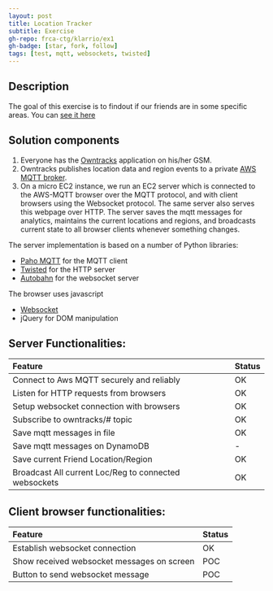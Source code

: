 ```yaml
---
layout: post
title: Location Tracker
subtitle: Exercise 
gh-repo: frca-ctg/klarrio/ex1
gh-badge: [star, fork, follow]
tags: [test, mqtt, websockets, twisted]
---
```


## Description
The goal of this exercise is to findout if our friends are in some specific areas. You can [see it here](/client.html)

## Solution components

1. Everyone has the [Owntracks](http://owntracks.org/booklet/) application on his/her GSM.
1. Owntracks publishes location data and region events to a private [AWS MQTT broker](https://docs.aws.amazon.com/iot/latest/developerguide/iot-message-broker.html).
1. On a micro EC2 instance, we run an EC2 server which is connected to the AWS-MQTT browser over the MQTT protocol, and with client browsers using the Websocket protocol. 
   The same server also serves this webpage over HTTP. The server saves the mqtt messages for analytics, maintains the current locations and regions,
   and broadcasts current state to all browser clients whenever something changes.

The server implementation is based on a number of Python libraries:
- [Paho MQTT](https://github.com/eclipse/paho.mqtt.python) for the MQTT client
- [Twisted](https://twistedmatrix.com/trac/) for the HTTP server
- [Autobahn](http://autobahn.readthedocs.io/en/latest/) for the websocket server

The browser uses javascript
- [Websocket](https://developer.mozilla.org/en-US/docs/Web/API/WebSocket)
- jQuery for DOM manipulation


## Server Functionalities:

| Feature | Status | 
| :---------------------------------------------------- |:--- |
| Connect to Aws MQTT securely and reliably | OK |
| Listen for HTTP requests from browsers | OK |
| Setup websocket connection with browsers | OK |
| Subscribe to owntracks/# topic | OK |
| Save mqtt messages in file | OK |
| Save mqtt messages on DynamoDB | - |
| Save current Friend Location/Region | OK |
| Broadcast All current Loc/Reg to connected websockets | OK |

## Client browser functionalities:

| Feature | Status | 
| :---------------------------------------------------- |:--- |
| Establish websocket connection | OK |
| Show received websocket messages on screen | POC |
| Button to send websocket message | POC | 


